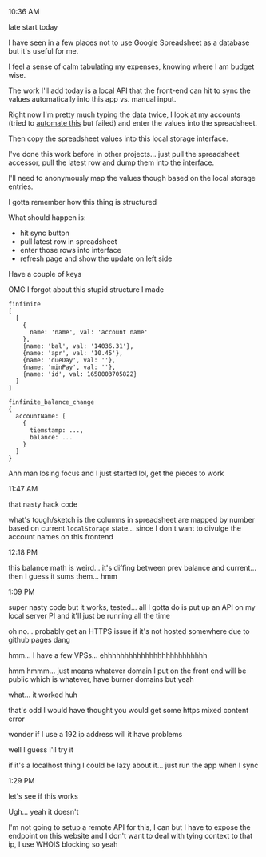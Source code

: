 10:36 AM

late start today

I have seen in a few places not to use Google Spreadsheet as a database but it's useful for me.

I feel a sense of calm tabulating my expenses, knowing where I am budget wise.

The work I'll add today is a local API that the front-end can hit to sync the values automatically into this app vs. manual input.

Right now I'm pretty much typing the data twice, I look at my accounts (tried to [automate this](https://github.com/jdc-cunningham/improved-automated-browser-finance-app-logins) but failed) and enter the values into the spreadsheet.

Then copy the spreadsheet values into this local storage interface.

I've done this work before in other projects... just pull the spreadsheet accessor, pull the latest row and dump them into the interface.

I'll need to anonymously map the values though based on the local storage entries.

I gotta remember how this thing is structured

What should happen is:

- hit sync button
- pull latest row in spreadsheet
- enter those rows into interface
- refresh page and show the update on left side

Have a couple of keys

OMG I forgot about this stupid structure I made

```
finfinite
[
  [
    {
      name: 'name', val: 'account name'
    },
    {name: 'bal', val: '14036.31'},
    {name: 'apr', val: '10.45'},
    {name: 'dueDay', val: ''},
    {name: 'minPay', val: ''},
    {name: 'id', val: 1658003705822}
  ]
]
```

```
finfinite_balance_change
{
  accountName: [
    {
      tiemstamp: ...,
      balance: ...
    }
  ]
}
```

Ahh man losing focus and I just started lol, get the pieces to work

11:47 AM

that nasty hack code

what's tough/sketch is the columns in spreadsheet are mapped by number based on current `localStorage` state... since I don't want to divulge the account names on this frontend

12:18 PM

this balance math is weird... it's diffing between prev balance and current... then I guess it sums them... hmm

1:09 PM

super nasty code but it works, tested... all I gotta do is put up an API on my local server PI and it'll just be running all the time

oh no... probably get an HTTPS issue if it's not hosted somewhere due to github pages dang

hmm... I have a few VPSs... ehhhhhhhhhhhhhhhhhhhhhhhhh

hmm hmmm... just means whatever domain I put on the front end will be public which is whatever, have burner domains but yeah

what... it worked huh

that's odd I would have thought you would get some https mixed content error

wonder if I use a 192 ip address will it have problems

well I guess I'll try it

if it's a localhost thing I could be lazy about it... just run the app when I sync

1:29 PM

let's see if this works

Ugh... yeah it doesn't

I'm not going to setup a remote API for this, I can but I have to expose the endpoint on this website and I don't want to deal with tying context to that ip, I use WHOIS blocking so yeah
